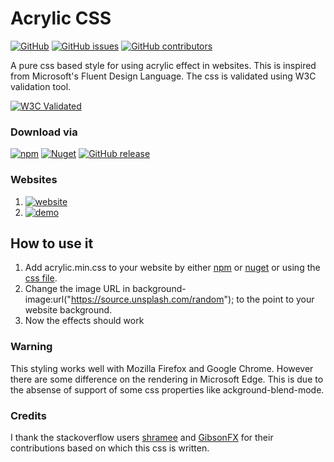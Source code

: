# Acrylic CSS

[![GitHub](https://img.shields.io/github/license/kolappannathan/acrylic-css.svg?style=flat-square)](#)
[![GitHub issues](https://img.shields.io/github/issues/kolappannathan/acrylic-css.svg?style=flat-square)](#)
[![GitHub contributors](https://img.shields.io/github/contributors/kolappannathan/acrylic-css.svg?color=orange&style=flat-square)](#)

A pure css based style for using acrylic effect in websites. This is inspired from Microsoft's Fluent Design Language. The css is validated using W3C validation tool.

[![W3C Validated](https://jigsaw.w3.org/css-validator/images/vcss-blue)](https://jigsaw.w3.org/css-validator/validator?uri=https%3A%2F%2Fkolappannathan.github.io%2Fassets%2Flib%2Fmy-lib%2Facrylic%2Facrylic.min.css&profile=css3svg&usermedium=all&warning=2&vextwarning=&lang=en)

### Download via
[![npm](https://img.shields.io/npm/v/acrylic-css.svg?logo=npm&style=flat-square)](https://www.npmjs.com/package/acrylic-css)
[![Nuget](https://img.shields.io/nuget/v/acrylic.css.svg?logo=nuget&style=flat-square)](https://www.nuget.org/packages/acrylic.css/)
[![GitHub release](https://img.shields.io/github/release/kolappannathan/acrylic-css.svg?logo=github&style=flat-square)](https://github.com/kolappannathan/acrylic-css/releases)

### Websites
 1. [![website](https://img.shields.io/badge/view-website-blue.svg?logo=mozilla%20firefox&style=flat-square)](https://kolappan.dev/project/acrylic-css)
 2. [![demo](https://img.shields.io/badge/view-Live%20demo-blue.svg?logo=mozilla%20firefox&style=flat-square)](https://kolappan.dev/project/acrylic-demo)

## How to use it

1. Add acrylic.min.css to your website by either [npm](https://www.npmjs.com/package/acrylic-css) or [nuget](https://www.nuget.org/packages/acrylic.css/) or using the [css file](https://github.com/kolappannathan/acrylic-css/tree/main/dist).
2. Change the image URL in background-image:url("https://source.unsplash.com/random"); to the point to your website background.
3. Now the effects should work

### Warning

This styling works well with Mozilla Firefox and Google Chrome. However there are some difference on the rendering in Microsoft Edge. This is due to the absense of support of some css properties like ackground-blend-mode.

### Credits

I thank the stackoverflow users [shramee](https://stackoverflow.com/a/44611674/5407188) and [GibsonFX](https://stackoverflow.com/a/44630890/5407188) for their contributions based on which this css is written.
